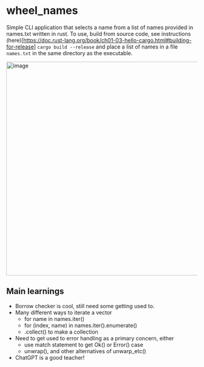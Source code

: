 # wheel_names
Simple CLI application that selects a name from a list of names provided in names.txt written in rust.
To use, build from source code, see instructions (here)[https://doc.rust-lang.org/book/ch01-03-hello-cargo.html#building-for-release] 
```cargo build --release``` and place a list of names in a file ```names.txt``` in the same directory as the executable.

<img width="564" alt="image" src="https://user-images.githubusercontent.com/101862364/236451726-8f831d9d-8728-4641-8fd0-434aa136448b.png">

## Main learnings
- Borrow checker is cool, still need some getting used to.
- Many different ways to iterate a vector
  - for name in names.iter()
  - for (index, name) in names.iter().enumerate()
  - .collect() to make a collection
- Need to get used to error handling as a primary concern, either
  - use match statement to get Ok() or Error() case
  - unwrap(), and other alternatives of unwarp_etc()
- ChatGPT is a good teacher!
